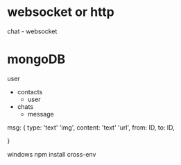 # websocket or http
chat - websocket

# mongoDB
user
  - contacts
    - user
  - chats
    - message
  
msg: {
  type: 'text'  'img',
  content: 'text' 'url',
  from: ID,
  to: ID,
  
}

windows 
npm install cross-env